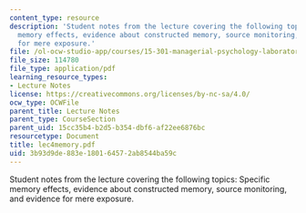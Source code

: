 ```yaml
---
content_type: resource
description: 'Student notes from the lecture covering the following topics: Specific
  memory effects, evidence about constructed memory, source monitoring, and evidence
  for mere exposure.'
file: /ol-ocw-studio-app/courses/15-301-managerial-psychology-laboratory-fall-2004/3b93d9de883e180164572ab8544ba59c_lec4memory.pdf
file_size: 114780
file_type: application/pdf
learning_resource_types:
- Lecture Notes
license: https://creativecommons.org/licenses/by-nc-sa/4.0/
ocw_type: OCWFile
parent_title: Lecture Notes
parent_type: CourseSection
parent_uid: 15cc35b4-b2d5-b354-dbf6-af22ee6876bc
resourcetype: Document
title: lec4memory.pdf
uid: 3b93d9de-883e-1801-6457-2ab8544ba59c
---
```

Student notes from the lecture covering the following topics: Specific memory effects, evidence about constructed memory, source monitoring, and evidence for mere exposure.
